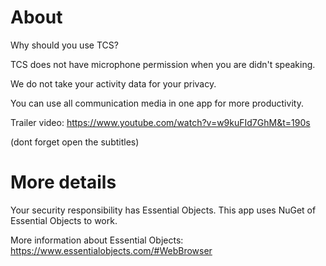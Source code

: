 # About
Why should you use TCS?

TCS does not have microphone permission when you are didn't speaking.

We do not take your activity data for your privacy.

You can use all communication media in one app for more productivity.

Trailer video: https://www.youtube.com/watch?v=w9kuFId7GhM&t=190s

(dont forget open the subtitles)
# More details
Your security responsibility has Essential Objects. This app uses NuGet of Essential Objects to work.

More information about Essential Objects: https://www.essentialobjects.com/#WebBrowser
